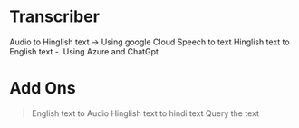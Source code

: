 # Transcriber

Audio to Hinglish text -> Using google Cloud Speech to text
Hinglish text to English text -. Using Azure and ChatGpt

# Add Ons
> English text to Audio
> Hinglish text to hindi text
> Query the text

